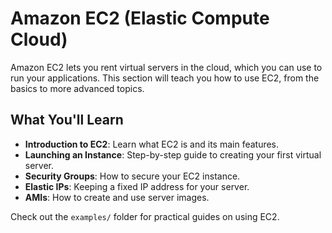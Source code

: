 # Amazon EC2 (Elastic Compute Cloud)

Amazon EC2 lets you rent virtual servers in the cloud, which you can use to run your applications. This section will teach you how to use EC2, from the basics to more advanced topics.

## What You'll Learn
- **Introduction to EC2**: Learn what EC2 is and its main features.
- **Launching an Instance**: Step-by-step guide to creating your first virtual server.
- **Security Groups**: How to secure your EC2 instance.
- **Elastic IPs**: Keeping a fixed IP address for your server.
- **AMIs**: How to create and use server images.

Check out the `examples/` folder for practical guides on using EC2.
